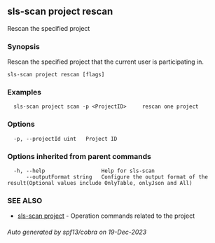 ## sls-scan project rescan

Rescan the specified project

### Synopsis

Rescan the specified project that the current user is participating in.

```
sls-scan project rescan [flags]
```

### Examples

```
  sls-scan project scan -p <ProjectID>     rescan one project
```

### Options

```
  -p, --projectId uint   Project ID
```

### Options inherited from parent commands

```
  -h, --help                  Help for sls-scan
      --outputFormat string   Configure the output format of the result(Optional values include OnlyTable, onlyJson and All)
```

### SEE ALSO

* [sls-scan project](sls-scan_project.md)	 - Operation commands related to the project

###### Auto generated by spf13/cobra on 19-Dec-2023
